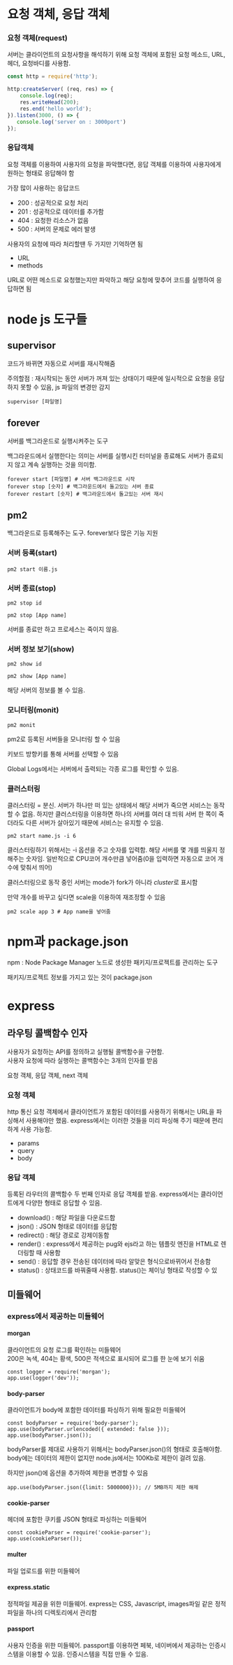 # 요청 객체, 응답 객체

### 요청 객체(request)

서버는 클라이언트의 요청사항을 해석하기 위해 요청 객체에 포함된 요청 메소드, URL, 헤더, 요청바디를 사용함.

```js
const http = require('http');

http:createServer( (req, res) => {
    console.log(req);
    res.writeHead(200);
    res.end('hello world');
}).listen(3000, () => {
   console.log('server on : 3000port') 
});
```

### 응답객체

요청 객체를 이용하여 사용자의 요청을 파악했다면, 응답 객체를 이용하여 사용자에게 원하는 형태로 응답해야 함

가장 많이 사용하는 응답코드

- 200 : 성공적으로 요청 처리
- 201 : 성공적으로 데이터를 추가함
- 404 : 요청한 리소스가 없음
- 500 : 서버의 문제로 에러 발생

사용자의 요청에 따라 처리할땐 두 가지만 기억하면 됨

- URL
- methods

URL로 어떤 메소드로 요청했는지만 파악하고 해당 요청에 맞추어 코드를 실행하여 응답하면 됨

# node js 도구들

## supervisor

코드가 바뀌면 자동으로 서버를 재시작해줌

주의할점 :  재시작되는 동안 서버가 꺼져 있는 상태이기 때문에 일시적으로 요청을 응답하지 못할 수 있음, js 파일의 변경만 감지

```
supervisor [파일명]
```

## forever

서버를 백그라운드로 실행시켜주는 도구

백그라운드에서 실행한다는 의미는 서버를 실행시킨 터미널을 종료해도 서버가 종료되지 않고 계속 실행하는 것을 의미함.

```
forever start [파일명] # 서버 백그라운드로 시작
forever stop [숫자] # 백그라운드에서 돌고있는 서버 종료
forever restart [숫자] # 백그라운드에서 돌고있는 서버 재시
```

## pm2

백그라운드로 등록해주는 도구. forever보다 많은 기능 지원

### 서버 등록(start)
```
pm2 start 이름.js
```
 
### 서버 종료(stop)


```
pm2 stop id

pm2 stop [App name] 
```

서버를 종료만 하고 프로세스는 죽이지 않음.

### 서버 정보 보기(show)

```
pm2 show id

pm2 show [App name] 
```

해당 서버의 정보를 볼 수 있음.

### 모니터링(monit)

```
pm2 monit
```

pm2로 등록된 서버들을 모니터링 할 수 있음

키보드 방향키를 통해 서버를 선택할 수 있음

Global Logs에서는 서버에서 출력되는 각종 로그를 확인할 수 있음.

### 클러스터링

클러스터링 = 분신. 서버가 하나만 떠 있는 상태에서 해당 서버가 죽으면 서비스는 동작할 수 없음. 하지만 클러스터링을 이용하면 하나의 서버를 여러 대 띄워 서버 한 쪽이 죽더라도 다른 서버가 살아있기 때문에 서비스는 유지할 수 있음.

```
pm2 start name.js -i 6
```

클러스터링하기 위해서는 -i 옵션을 주고 숫자를 입력함. 해당 서버를 몇 개를 띄울지 정해주는 숫자임. 일반적으로 CPU코어 개수만큼 넣어줌(0을 입력하면 자동으로 코어 개수에 맞춰서 띄어)

클러스터링으로 동작 중인 서버는 mode가 fork가 아니라 *cluster*로 표시함

만약 개수를 바꾸고 싶다면 scale을 이용하여 재조정할 수 있음

```
pm2 scale app 3 # App name을 넣어줌
```

# npm과 package.json

npm : Node Package Manager 노드로 생성한 패키지/프로젝트를 관리하는 도구

패키지/프로젝트 정보를 가지고 있는 것이 package.json

# express

## 라우팅 콜백함수 인자

사용자가 요청하는 API를 정의하고 실행될 콜백함수을 구현함. <br>
사용자 요청에 따라 실행하는 콜백함수는 3개의 인자를 받음

요청 객체, 응답 객체, next 객체

### 요청 객체

http 통신 요청 객체에서 클라이언트가 포함된 데이터를 사용하기 위해서는 URL을 파싱해서 사용해야만 했음. express에서는 이러한 것들을 미리 파싱해 주기 때문에 편리하게 사용 가능함.

- params
- query
- body

### 응답 객체

등록된 라우터의 콜백함수 두 번째 인자로 응답 객체를 받음. express에서는 클라이언트에게 다양한 형태로 응답할 수 있음.

- download() : 해당 파일을 다운로드함
- json() : JSON 형태로 데이터를 응답함
- redirect() : 해당 경로로 강제이동함
- render() : express에서 제공하는 pug와 ejs라고 하는 템플릿 엔진을 HTML로 렌더링할 때 사용함
- send() : 응답할 경우 전송된 데이터에 따라 알맞은 형식으로바뀌어서 전송함
- status() : 상태코드를 바꿔줄때 사용함. status()는 체이닝 형태로 작성할 수 있

## 미들웨어

### express에서 제공하는 미들웨어

#### morgan

클라이언트의 요청 로그를 확인하는 미들웨어 <br>
200은 녹색, 404는 황색, 500은 적색으로 표시되어 로그를 한 눈에 보기 쉬움

```
const logger = require('morgan');
app.use(logger('dev'));
```

#### body-parser

클라이언트가 body에 포함한 데이터를 파싱하기 위해 필요한 미들웨어

```
const bodyParser = require('body-parser');
app.use(bodyParser.urlencoded({ extended: false }));
app.use(bodyParser.json());
```

bodyParser를 제대로 사용하기 위해서는 bodyParser.json()의 형태로 호출해야함. body에는 데이터의 제한이 없지만 node.js에서는 100Kb로 제한이 걸려 있음.

하지만 json()에 옵션을 추가하여 제한을 변경할 수 있음

```
app.use(bodyParser.json({limit: 5000000})); // 5MB까지 제한 해제
```

#### cookie-parser

헤더에 포함한 쿠키를 JSON 형태로 파싱하는 미들웨어

```
const cookieParser = require('cookie-parser');
app.use(cookieParser());
```

#### multer

파일 업로드를 위한 미들웨어

#### express.static

정적파일 제공을 위한 미들웨어. express는 CSS, Javascript, images파일 같은 정적파일을 하나의 디렉토리에서 관리함

#### passport

사용자 인증을 위한 미들웨어. passport를 이용하면 페북, 네이버에서 제공하는 인증시스템을 이용할 수 있음. 인증시스템을 직접 만들 수 있음.